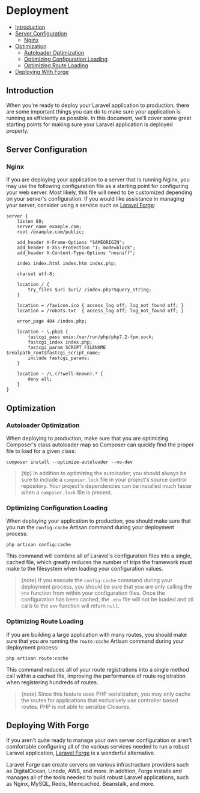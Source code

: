 # Deployment

- [Introduction](#introduction)
- [Server Configuration](#server-configuration)
    - [Nginx](#nginx)
- [Optimization](#optimization)
    - [Autoloader Optimization](#autoloader-optimization)
    - [Optimizing Configuration Loading](#optimizing-configuration-loading)
    - [Optimizing Route Loading](#optimizing-route-loading)
- [Deploying With Forge](#deploying-with-forge)

<a name="introduction"></a>

## Introduction

When you're ready to deploy your Laravel application to production, there are
some important things you can do to make sure your application is running as
efficiently as possible. In this document, we'll cover some great starting
points for making sure your Laravel application is deployed properly.

<a name="server-configuration"></a>

## Server Configuration

<a name="nginx"></a>

### Nginx

If you are deploying your application to a server that is running Nginx, you may
use the following configuration file as a starting point for configuring your
web server. Most likely, this file will need to be customized depending on your
server's configuration. If you would like assistance in managing your server,
consider using a service such as [Laravel Forge](https://forge.laravel.com):

    server {
        listen 80;
        server_name example.com;
        root /example.com/public;

        add_header X-Frame-Options "SAMEORIGIN";
        add_header X-XSS-Protection "1; mode=block";
        add_header X-Content-Type-Options "nosniff";

        index index.html index.htm index.php;

        charset utf-8;

        location / {
            try_files $uri $uri/ /index.php?$query_string;
        }

        location = /favicon.ico { access_log off; log_not_found off; }
        location = /robots.txt  { access_log off; log_not_found off; }

        error_page 404 /index.php;

        location ~ \.php$ {
            fastcgi_pass unix:/var/run/php/php7.2-fpm.sock;
            fastcgi_index index.php;
            fastcgi_param SCRIPT_FILENAME $realpath_root$fastcgi_script_name;
            include fastcgi_params;
        }

        location ~ /\.(?!well-known).* {
            deny all;
        }
    }

<a name="optimization"></a>

## Optimization

<a name="autoloader-optimization"></a>

### Autoloader Optimization

When deploying to production, make sure that you are optimizing Composer's class
autoloader map so Composer can quickly find the proper file to load for a given
class:

    composer install --optimize-autoloader --no-dev

> {tip} In addition to optimizing the autoloader, you should always be sure to
> include a `composer.lock` file in your project's source control repository. Your
> project's dependencies can be installed much faster when a `composer.lock` file
> is present.

<a name="optimizing-configuration-loading"></a>

### Optimizing Configuration Loading

When deploying your application to production, you should make sure that you run
the `config:cache` Artisan command during your deployment process:

    php artisan config:cache

This command will combine all of Laravel's configuration files into a single,
cached file, which greatly reduces the number of trips the framework must make
to the filesystem when loading your configuration values.

> {note} If you execute the `config:cache` command during your deployment
> process, you should be sure that you are only calling the `env` function from
> within your configuration files. Once the configuration has been cached,
> the `.env` file will not be loaded and all calls to the `env` function will
> return `null`.

<a name="optimizing-route-loading"></a>

### Optimizing Route Loading

If you are building a large application with many routes, you should make sure
that you are running the `route:cache` Artisan command during your deployment
process:

    php artisan route:cache

This command reduces all of your route registrations into a single method call
within a cached file, improving the performance of route registration when
registering hundreds of routes.

> {note} Since this feature uses PHP serialization, you may only cache the
> routes for applications that exclusively use controller based routes. PHP is not
> able to serialize Closures.

<a name="deploying-with-forge"></a>

## Deploying With Forge

If you aren't quite ready to manage your own server configuration or aren't
comfortable configuring all of the various services needed to run a robust
Laravel application, [Laravel Forge](https://forge.laravel.com) is a wonderful
alternative.

Laravel Forge can create servers on various infrastructure providers such as
DigitalOcean, Linode, AWS, and more. In addition, Forge installs and manages all
of the tools needed to build robust Laravel applications, such as Nginx, MySQL,
Redis, Memcached, Beanstalk, and more.
